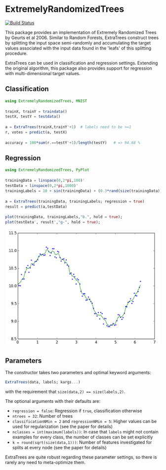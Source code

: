 # ExtremelyRandomizedTrees

[![Build Status](https://travis-ci.org/rened/ExtremelyRandomizedTrees.jl.svg?branch=master)](https://travis-ci.org/rened/ExtremelyRandomizedTrees.jl)

This package provides an implementation of Extremely Randomized Trees by Geurts et al 2006. Similar to Random Forests, ExtraTrees construct trees by splitting the input space semi-randomly and accumulating the target values associated with the input data found in the 'leafs' of this splitting procedure.

ExtraTrees can be used in classification and regression settings. Extending the original algorithm, this package also provides support for regression with multi-dimensional target values.

## Classification

```jl
using ExtremelyRandomizedTrees, MNIST

trainX, trainY = traindata()
testX, testY = testdata()

a = ExtraTrees(trainX,trainY'+1)  # labels need to be >=1
r, votes = predict(a, testX)

accuracy = 100*sum(r.==testY'+1)/length(testY)   # => 94.68 %
```

## Regression

```jl
using ExtremelyRandomizedTrees, PyPlot

trainingData = linspace(0,2*pi,100)'
testData = linspace(0,2*pi,1000)'
trainingLabels = 10 + sin(trainingData) + (0.3*rand(size(trainingData))-0.15);

a = ExtraTrees(trainingData, trainingLabels; regression = true)
result = predict(a,testData)

plot(trainingData, trainingLabels,"b.", hold = true);
plot(testData', result',"g-", hold = true);
```

![](example.png)

## Parameters

The constructor takes two parameters and optimal keyword arguments:
```jl
ExtraTrees(data, labels; kargs...)
```
with the requirement that `size(data,2) == size(labels,2)`.

The optional arguments with their defaults are:
* `regression = false`: Regression if `true`, classification otherwise
* `ntrees = 32`: Number of trees
* `classificationNMin = 2` and `regressionNMin = 5`: Higher values can be used for regularization (see the paper for details)
* `nclasses = int(maximum(labels))`: In case that `labels` might not contain examples for every class, the number of classes can be set explicitly
* `k = round(sqrt(size(data,1)))`: Number of features investigated for splits at every node (see the paper for details)

ExtraTrees are quite robust regarding these parameter settings, so there is rarely any need to meta-optimize them.

